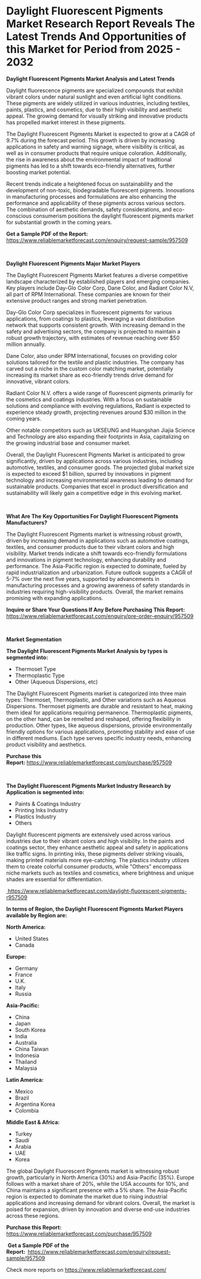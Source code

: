 <p><h1>Daylight Fluorescent Pigments Market Research Report Reveals The Latest Trends And Opportunities of this Market for Period from 2025 - 2032</h1></p><p><strong>Daylight Fluorescent Pigments Market Analysis and Latest Trends</strong></p>
<p><p>Daylight fluorescence pigments are specialized compounds that exhibit vibrant colors under natural sunlight and even artificial light conditions. These pigments are widely utilized in various industries, including textiles, paints, plastics, and cosmetics, due to their high visibility and aesthetic appeal. The growing demand for visually striking and innovative products has propelled market interest in these pigments.</p><p>The Daylight Fluorescent Pigments Market is expected to grow at a CAGR of 9.7% during the forecast period. This growth is driven by increasing applications in safety and warning signage, where visibility is critical, as well as in consumer products that require unique coloration. Additionally, the rise in awareness about the environmental impact of traditional pigments has led to a shift towards eco-friendly alternatives, further boosting market potential.</p><p>Recent trends indicate a heightened focus on sustainability and the development of non-toxic, biodegradable fluorescent pigments. Innovations in manufacturing processes and formulations are also enhancing the performance and applicability of these pigments across various sectors. The combination of aesthetic demands, safety considerations, and eco-conscious consumerism positions the daylight fluorescent pigments market for substantial growth in the coming years.</p></p>
<p><strong>Get a Sample PDF of the Report:&nbsp;</strong> <a href="https://www.reliablemarketforecast.com/enquiry/request-sample/957509?utm_campaign=3511&utm_medium=2&utm_source=Github&utm_content=ia&utm_term=01042025&utm_id=daylight-fluorescent-pigments">https://www.reliablemarketforecast.com/enquiry/request-sample/957509</a></p>
<p>&nbsp;</p>
<p><strong>Daylight Fluorescent Pigments Major Market Players</strong></p>
<p><p>The Daylight Fluorescent Pigments Market features a diverse competitive landscape characterized by established players and emerging companies. Key players include Day-Glo Color Corp, Dane Color, and Radiant Color N.V, all part of RPM International. These companies are known for their extensive product ranges and strong market penetration. </p><p>Day-Glo Color Corp specializes in fluorescent pigments for various applications, from coatings to plastics, leveraging a vast distribution network that supports consistent growth. With increasing demand in the safety and advertising sectors, the company is projected to maintain a robust growth trajectory, with estimates of revenue reaching over $50 million annually.</p><p>Dane Color, also under RPM International, focuses on providing color solutions tailored for the textile and plastic industries. The company has carved out a niche in the custom color matching market, potentially increasing its market share as eco-friendly trends drive demand for innovative, vibrant colors.</p><p>Radiant Color N.V. offers a wide range of fluorescent pigments primarily for the cosmetics and coatings industries. With a focus on sustainable solutions and compliance with evolving regulations, Radiant is expected to experience steady growth, projecting revenues around $30 million in the coming years.</p><p>Other notable competitors such as UKSEUNG and Huangshan Jiajia Science and Technology are also expanding their footprints in Asia, capitalizing on the growing industrial base and consumer market.</p><p>Overall, the Daylight Fluorescent Pigments Market is anticipated to grow significantly, driven by applications across various industries, including automotive, textiles, and consumer goods. The projected global market size is expected to exceed $1 billion, spurred by innovations in pigment technology and increasing environmental awareness leading to demand for sustainable products. Companies that excel in product diversification and sustainability will likely gain a competitive edge in this evolving market.</p></p>
<p>&nbsp;</p>
<p><strong>What Are The Key Opportunities For Daylight Fluorescent Pigments Manufacturers?</strong></p>
<p><p>The Daylight Fluorescent Pigments market is witnessing robust growth, driven by increasing demand in applications such as automotive coatings, textiles, and consumer products due to their vibrant colors and high visibility. Market trends indicate a shift towards eco-friendly formulations and innovations in pigment technology, enhancing durability and performance. The Asia-Pacific region is expected to dominate, fueled by rapid industrialization and urbanization. Future outlook suggests a CAGR of 5-7% over the next five years, supported by advancements in manufacturing processes and a growing awareness of safety standards in industries requiring high-visibility products. Overall, the market remains promising with expanding applications.</p></p>
<p><strong>Inquire or Share Your Questions If Any Before Purchasing This Report:</strong> <a href="https://www.reliablemarketforecast.com/enquiry/pre-order-enquiry/957509?utm_campaign=3511&utm_medium=2&utm_source=Github&utm_content=ia&utm_term=01042025&utm_id=daylight-fluorescent-pigments">https://www.reliablemarketforecast.com/enquiry/pre-order-enquiry/957509</a></p>
<p>&nbsp;</p>
<p><strong>Market Segmentation</strong></p>
<p><strong>The Daylight Fluorescent Pigments Market Analysis by types is segmented into:</strong></p>
<p><ul><li>Thermoset Type</li><li>Thermoplastic Type</li><li>Other (Aqueous Dispersions, etc)</li></ul></p>
<p><p>The Daylight Fluorescent Pigments market is categorized into three main types: Thermoset, Thermoplastic, and Other variations such as Aqueous Dispersions. Thermoset pigments are durable and resistant to heat, making them ideal for applications requiring permanence. Thermoplastic pigments, on the other hand, can be remelted and reshaped, offering flexibility in production. Other types, like aqueous dispersions, provide environmentally friendly options for various applications, promoting stability and ease of use in different mediums. Each type serves specific industry needs, enhancing product visibility and aesthetics.</p></p>
<p><strong>Purchase this Report:&nbsp;</strong><a href="https://www.reliablemarketforecast.com/purchase/957509?utm_campaign=3511&utm_medium=2&utm_source=Github&utm_content=ia&utm_term=01042025&utm_id=daylight-fluorescent-pigments">https://www.reliablemarketforecast.com/purchase/957509</a></p>
<p>&nbsp;</p>
<p><strong>The Daylight Fluorescent Pigments Market Industry Research by Application is segmented into:</strong></p>
<p><ul><li>Paints & Coatings Industry</li><li>Printing Inks Industry</li><li>Plastics Industry</li><li>Others</li></ul></p>
<p><p>Daylight fluorescent pigments are extensively used across various industries due to their vibrant colors and high visibility. In the paints and coatings sector, they enhance aesthetic appeal and safety in applications like traffic signs. In printing inks, these pigments deliver striking visuals, making printed materials more eye-catching. The plastics industry utilizes them to create colorful consumer products, while "Others" encompass niche markets such as textiles and cosmetics, where brightness and unique shades are essential for differentiation.</p></p>
<p><a href="https://www.reliablemarketforecast.com/daylight-fluorescent-pigments-r957509?utm_campaign=3511&utm_medium=2&utm_source=Github&utm_content=ia&utm_term=01042025&utm_id=daylight-fluorescent-pigments">&nbsp;https://www.reliablemarketforecast.com/daylight-fluorescent-pigments-r957509</a></p>
<p><strong>In terms of Region, the Daylight Fluorescent Pigments Market Players available by Region are:</strong></p>
<p>
    <p> <strong> North America: </strong>
        <ul>
            <li>United States</li>
            <li>Canada</li>
        </ul>
        </p> 
    <p> <strong> Europe: </strong>
        <ul>
            <li>Germany</li>
            <li>France</li>
            <li>U.K.</li>
            <li>Italy</li>
            <li>Russia</li>
        </ul>
        </p> 
    <p> <strong> Asia-Pacific: </strong>
        <ul>
            <li>China</li>
            <li>Japan</li>
            <li>South Korea</li>
            <li>India</li>
            <li>Australia</li>
            <li>China Taiwan</li>
            <li>Indonesia</li>
            <li>Thailand</li>
            <li>Malaysia</li>
        </ul>
        </p> 
    <p> <strong> Latin America: </strong>
        <ul>
            <li>Mexico</li>
            <li>Brazil</li>
            <li>Argentina Korea</li>
            <li>Colombia</li>
        </ul>
        </p> 
    <p> <strong> Middle East & Africa: </strong>
        <ul>
            <li>Turkey</li>
            <li>Saudi</li>
            <li>Arabia</li>
            <li>UAE</li>
            <li>Korea</li>
        </ul>
    </p>
    </p>
<p><p>The global Daylight Fluorescent Pigments market is witnessing robust growth, particularly in North America (30%) and Asia-Pacific (35%). Europe follows with a market share of 20%, while the USA accounts for 10%, and China maintains a significant presence with a 5% share. The Asia-Pacific region is expected to dominate the market due to rising industrial applications and increasing demand for vibrant colors. Overall, the market is poised for expansion, driven by innovation and diverse end-use industries across these regions.</p></p>
<p><strong>Purchase this Report: </strong><a href="https://www.reliablemarketforecast.com/purchase/957509?utm_campaign=3511&utm_medium=2&utm_source=Github&utm_content=ia&utm_term=01042025&utm_id=daylight-fluorescent-pigments">https://www.reliablemarketforecast.com/purchase/957509</a></p>
<p>&nbsp;<strong>Get a Sample PDF of the Report:&nbsp;&nbsp;</strong><a href="https://www.reliablemarketforecast.com/enquiry/request-sample/957509?utm_campaign=3511&utm_medium=2&utm_source=Github&utm_content=ia&utm_term=01042025&utm_id=daylight-fluorescent-pigments">https://www.reliablemarketforecast.com/enquiry/request-sample/957509</a></p>
<p><strong></strong></p>
<p>Check more reports on <a href="https://www.reliablemarketforecast.com/?utm_campaign=3511&utm_medium=2&utm_source=Github&utm_content=ia&utm_term=01042025&utm_id=daylight-fluorescent-pigments">https://www.reliablemarketforecast.com/</a></p>